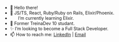 - 👋 Hello there!
- 🧠 JS/TS, React, Ruby/Ruby on Rails, Elixir/Phoenix.
- &nbsp;<img class="emojidex-emoji" src="https://cdn.icon-icons.com/icons2/2699/PNG/512/elixir_lang_logo_icon_169207.png" emoji-code="Elixir" width=14 />&nbsp; I’m currently learning Elixir.
- 💚 Former TreinaDev 10 studant.
- ✨ I’m looking to become a Full Stack Developer.
- 📫 How to reach me: <a href="https://www.linkedin.com/in/montteiropedro/">LinkedIn</a> | <a href="mailto:montteiropedro@gmail.com">Email</a>

<!---
montteiropedro/montteiropedro is a ✨ special ✨ repository because its `README.md` (this file) appears on your GitHub profile.
You can click the Preview link to take a look at your changes.
--->
